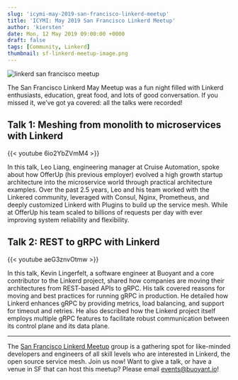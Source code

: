 ```yaml
---
slug: 'icymi-may-2019-san-francisco-linkerd-meetup'
title: 'ICYMI: May 2019 San Francisco Linkerd Meetup'
author: 'kiersten'
date: Mon, 12 May 2019 09:00:00 +0000
draft: false
tags: [Community, Linkerd]
thumbnail: sf-linkerd-meetup-image.png
---
```


![linkerd san francisco meetup](/uploads/sf-linkerd-meetup-image.png)

The San Francisco Linkerd May Meetup was a fun night filled with Linkerd
enthusiasts, education, great food, and lots of good conversation. If you
missed it, we’ve got ya covered: all the talks were recorded!

## Talk 1: Meshing from monolith to microservices with Linkerd

{{< youtube 6io2YbZVmM4 >}}

In this talk, Leo Liang, engineering manager at Cruise Automation, spoke about
how OfferUp (his previous employer) evolved a high growth startup architecture
into the microservice world through practical architecture examples. Over the
past 2.5 years, Leo and his team worked with the Linkered community, leveraged
with Consul, Nginx, Prometheus, and deeply customized Linkerd with Plugins to
build up the service mesh. While at OfferUp his team scaled to billions of
requests per day with ever improving system reliability and flexibility.

## Talk 2: REST to gRPC with Linkerd

{{< youtube aeG3znvOtmw >}}

In this talk, Kevin Lingerfelt, a software engineer at Buoyant and a core
contributor to the Linkerd project, shared how companies are moving their
architectures from REST-based APIs to gRPC. His talk covered reasons for moving
and best practices for running gRPC in production. He detailed how Linkerd
enhances gRPC by providing metrics, load balancing, and support for timeout and
retries. He also described how the Linkerd project itself employs multiple gRPC
features to facilitate robust communication between its control plane and its
data plane.

---

The [San Francisco Linkerd Meetup](https://www.meetup.com/San-Francisco-Linkerd-Meetup) group is a gathering spot for like-minded developers and engineers of all skill levels who are interested in Linkerd, the open source service mesh. Join us now! Want to give a talk, or have a venue in SF that can host this meetup? Please email [events@buoyant.io](mailto:events@buoyant.io)!
